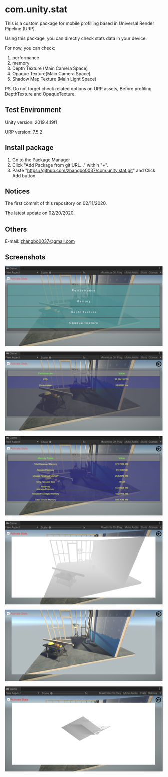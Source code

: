 # com.unity.stat

This is a custom package for mobile profilling based in Universal Render Pipeline (URP).

Using this package, you can directly check stats data in your device.

For now, you can check:
1. performance
2. memory
3. Depth Texture (Main Camera Space)
4. Opaque Texture(Main Camera Space)
5. Shadow Map Texture (Main Light Space)

PS. Do not forget check related options on URP assets, Before profiling DepthTexture and OpaqueTexture.


## Test Environment

Unity version: 2019.4.19f1

URP version: 7.5.2


## Install package

1. Go to the Package Manager 
2. Click "Add Package from git URL..." within "+".
3. Paste "https://github.com/zhangbo0037/com.unity.stat.git" and Click Add button.


## Notices
The first commit of this repository on 02/11/2020.

The latest update on 02/20/2020.


## Others
E-mail: zhangbo0037@gmail.com


## Screenshots

![Alt text](https://github.com/zhangbo0037/com.unity.stat/blob/master/ReadmeImages/MainMenu.png?raw=true "Main Menu") 

![Alt text](https://github.com/zhangbo0037/com.unity.stat/blob/master/ReadmeImages/Performance.png?raw=true "Performance") 

![Alt text](https://github.com/zhangbo0037/com.unity.stat/blob/master/ReadmeImages/Memory.png?raw=true "Memory")

![Alt text](https://github.com/zhangbo0037/com.unity.stat/blob/master/ReadmeImages/DepthTexture.png?raw=true "Depth Texture") 

![Alt text](https://github.com/zhangbo0037/com.unity.stat/blob/master/ReadmeImages/OpaqueTexture.png?raw=true "Opaque Texture")

![Alt text](https://github.com/zhangbo0037/com.unity.stat/blob/master/ReadmeImages/ShadowTexture.png?raw=true "Shadow Texture")

